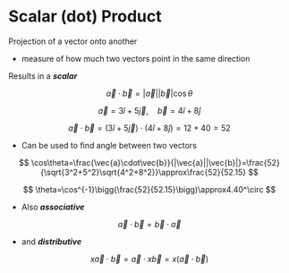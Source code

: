 # Scalar (dot) Product

Projection of a vector onto another

- measure of how much two vectors point in the same direction

Results in a ***scalar***

$$
\vec{a}\cdot\vec{b}=|\vec{a}||\vec{b}|\cos\theta
$$

$$
\vec{a}=3\hat{i}+5\vec{j},\quad\vec{b}=4\hat{i}+8\hat{j}
$$

$$
\vec{a}\cdot\vec{b}=(3\hat{i}+5\vec{j})\cdot(4\hat{i}+8\hat{j})=12+40 = 52
$$

- Can be used to find angle between two vectors

$$
\cos\theta=\frac{\vec{a}\cdot\vec{b}}{|\vec{a}||\vec{b}|}=\frac{52}{\sqrt{3^2+5^2}\sqrt{4^2+8^2}}\approx\frac{52}{52.15}
$$

$$
\theta=\cos^{-1}\bigg(\frac{52}{52.15}\bigg)\approx4.40^\circ
$$

- Also ***associative***

$$
\vec{a}\cdot\vec{b}=\vec{b}\cdot\vec{a}
$$

- and ***distributive***

$$
x\vec{a}\cdot\vec{b}=\vec{a}\cdot x\vec{b}=x(\vec{a}\cdot\vec{b})
$$